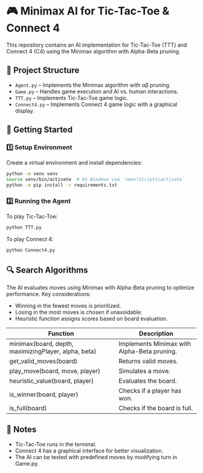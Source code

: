 # 🎮 Minimax AI for Tic-Tac-Toe & Connect 4

This repository contains an AI implementation for Tic-Tac-Toe (TTT) and Connect 4 (C4) using the Minimax algorithm with Alpha-Beta pruning.

## 📂 Project Structure

- `Agent.py` – Implements the Minimax algorithm with αβ pruning.
- `Game.py` – Handles game execution and AI vs. human interactions.
- `TTT.py` – Implements Tic-Tac-Toe game logic.
- `Connect4.py` – Implements Connect 4 game logic with a graphical display.

## 🚀 Getting Started

### 1️⃣ Setup Environment  
Create a virtual environment and install dependencies:

```bash
python -m venv venv  
source venv/bin/activate  # On Windows use `venv\Scripts\activate`  
python -m pip install -r requirements.txt  
```

### 2️⃣ Running the Agent  
To play Tic-Tac-Toe:

```bash
python TTT.py  
```
To play Connect 4:

```bash
python Connect4.py  
```

## 🔍 Search Algorithms
The AI evaluates moves using Minimax with Alpha-Beta pruning to optimize performance. Key considerations:
- Winning in the fewest moves is prioritized.
- Losing in the most moves is chosen if unavoidable.
- Heuristic function assigns scores based on board evaluation.
  
| Function | Description |
|-----------|------------|
| minimax(board, depth, maximizingPlayer, alpha, beta) | Implements Minimax with Alpha-Beta pruning. |
| get_valid_moves(board) | Returns valid moves. |
| play_move(board, move, player) | Simulates a move. |
| heuristic_value(board, player) | Evaluates the board. |
| is_winner(board, player) | Checks if a player has won. |
| is_full(board) | Checks if the board is full. |

## 📝 Notes

- Tic-Tac-Toe runs in the terminal.
- Connect 4 has a graphical interface for better visualization.
- The AI can be tested with predefined moves by modifying turn in Game.py.



